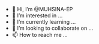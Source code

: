 - 👋 Hi, I’m @MUHSINA-EP
- 👀 I’m interested in ...
- 🌱 I’m currently learning ...
- 💞️ I’m looking to collaborate on ...
- 📫 How to reach me ...

<!---
MUHSINA-EP/MUHSINA-EP is a ✨ special ✨ repository because its `README.md` (this file) appears on your GitHub profile.
You can click the Preview link to take a look at your changes.
--->
